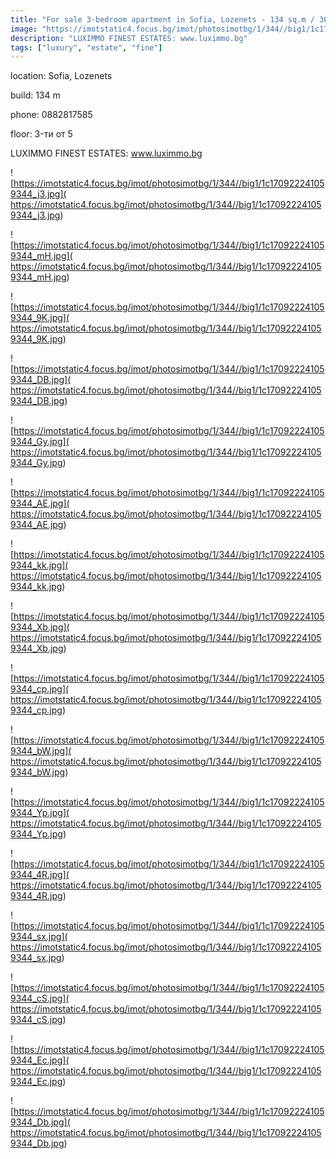 ```yaml
---
title: "For sale 3-bedroom apartment in Sofia, Lozenets - 134 sq.m / 364200 EUR :: imot.bg Ad"
image: "https://imotstatic4.focus.bg/imot/photosimotbg/1/344//big1/1c170922241059344_eN.jpg"
description: "LUXIMMO FINEST ESTATES: www.luximmo.bg"
tags: ["luxury", "estate", "fine"]
---
```


location: Sofia, Lozenets

build: 134 m

phone: 0882817585

floor: 3-ти от 5

LUXIMMO FINEST ESTATES: www.luximmo.bg


![https://imotstatic4.focus.bg/imot/photosimotbg/1/344//big1/1c170922241059344_j3.jpg]( https://imotstatic4.focus.bg/imot/photosimotbg/1/344//big1/1c170922241059344_j3.jpg)


![https://imotstatic4.focus.bg/imot/photosimotbg/1/344//big1/1c170922241059344_mH.jpg]( https://imotstatic4.focus.bg/imot/photosimotbg/1/344//big1/1c170922241059344_mH.jpg)


![https://imotstatic4.focus.bg/imot/photosimotbg/1/344//big1/1c170922241059344_9K.jpg]( https://imotstatic4.focus.bg/imot/photosimotbg/1/344//big1/1c170922241059344_9K.jpg)


![https://imotstatic4.focus.bg/imot/photosimotbg/1/344//big1/1c170922241059344_DB.jpg]( https://imotstatic4.focus.bg/imot/photosimotbg/1/344//big1/1c170922241059344_DB.jpg)


![https://imotstatic4.focus.bg/imot/photosimotbg/1/344//big1/1c170922241059344_Gy.jpg]( https://imotstatic4.focus.bg/imot/photosimotbg/1/344//big1/1c170922241059344_Gy.jpg)


![https://imotstatic4.focus.bg/imot/photosimotbg/1/344//big1/1c170922241059344_AE.jpg]( https://imotstatic4.focus.bg/imot/photosimotbg/1/344//big1/1c170922241059344_AE.jpg)


![https://imotstatic4.focus.bg/imot/photosimotbg/1/344//big1/1c170922241059344_kk.jpg]( https://imotstatic4.focus.bg/imot/photosimotbg/1/344//big1/1c170922241059344_kk.jpg)


![https://imotstatic4.focus.bg/imot/photosimotbg/1/344//big1/1c170922241059344_Xb.jpg]( https://imotstatic4.focus.bg/imot/photosimotbg/1/344//big1/1c170922241059344_Xb.jpg)


![https://imotstatic4.focus.bg/imot/photosimotbg/1/344//big1/1c170922241059344_cp.jpg]( https://imotstatic4.focus.bg/imot/photosimotbg/1/344//big1/1c170922241059344_cp.jpg)


![https://imotstatic4.focus.bg/imot/photosimotbg/1/344//big1/1c170922241059344_bW.jpg]( https://imotstatic4.focus.bg/imot/photosimotbg/1/344//big1/1c170922241059344_bW.jpg)


![https://imotstatic4.focus.bg/imot/photosimotbg/1/344//big1/1c170922241059344_Yp.jpg]( https://imotstatic4.focus.bg/imot/photosimotbg/1/344//big1/1c170922241059344_Yp.jpg)


![https://imotstatic4.focus.bg/imot/photosimotbg/1/344//big1/1c170922241059344_4R.jpg]( https://imotstatic4.focus.bg/imot/photosimotbg/1/344//big1/1c170922241059344_4R.jpg)


![https://imotstatic4.focus.bg/imot/photosimotbg/1/344//big1/1c170922241059344_sx.jpg]( https://imotstatic4.focus.bg/imot/photosimotbg/1/344//big1/1c170922241059344_sx.jpg)


![https://imotstatic4.focus.bg/imot/photosimotbg/1/344//big1/1c170922241059344_cS.jpg]( https://imotstatic4.focus.bg/imot/photosimotbg/1/344//big1/1c170922241059344_cS.jpg)


![https://imotstatic4.focus.bg/imot/photosimotbg/1/344//big1/1c170922241059344_Ec.jpg]( https://imotstatic4.focus.bg/imot/photosimotbg/1/344//big1/1c170922241059344_Ec.jpg)


![https://imotstatic4.focus.bg/imot/photosimotbg/1/344//big1/1c170922241059344_Db.jpg]( https://imotstatic4.focus.bg/imot/photosimotbg/1/344//big1/1c170922241059344_Db.jpg)


